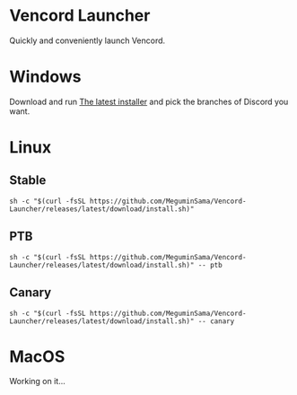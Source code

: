 # Vencord Launcher

Quickly and conveniently launch Vencord.

# Windows

Download and run [The latest installer](https://github.com/MeguminSama/Vencord-Launcher/releases/latest/download/VencordInstaller.exe) and pick the branches of Discord you want.

# Linux

## Stable

```
sh -c "$(curl -fsSL https://github.com/MeguminSama/Vencord-Launcher/releases/latest/download/install.sh)"
```

## PTB
```
sh -c "$(curl -fsSL https://github.com/MeguminSama/Vencord-Launcher/releases/latest/download/install.sh)" -- ptb
```

## Canary
```
sh -c "$(curl -fsSL https://github.com/MeguminSama/Vencord-Launcher/releases/latest/download/install.sh)" -- canary
```

# MacOS

Working on it...
